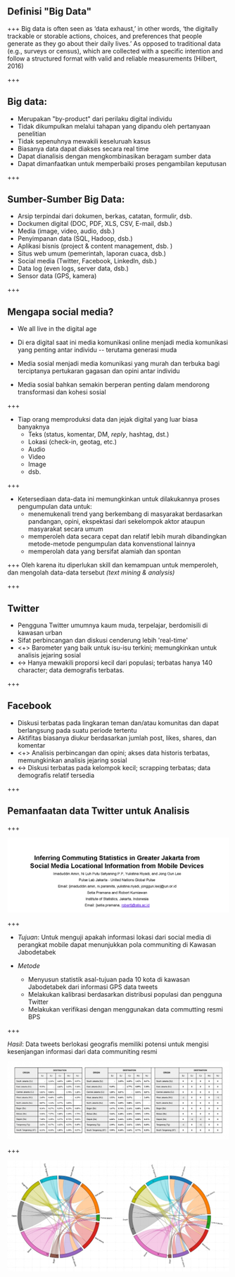 ## Definisi "Big Data"

+++
Big data is often seen as ‘data exhaust,’ in other words, ‘the digitally trackable or storable actions, choices, and preferences that people generate as they go about their daily lives.’ As opposed to traditional data (e.g., surveys or census), which are collected with a specific intention and follow a structured format with valid and reliable measurements (Hilbert, 2016)

+++
## Big data:
- Merupakan "by-product" dari perilaku digital individu
- Tidak dikumpulkan melalui tahapan yang dipandu oleh pertanyaan penelitian
- Tidak sepenuhnya mewakili keseluruah kasus
- Biasanya data dapat diakses secara real time
- Dapat dianalisis dengan mengkombinasikan beragam sumber data
- Dapat dimanfaatkan untuk memperbaiki proses pengambilan keputusan

+++
## Sumber-Sumber Big Data:
- Arsip terpindai dari dokumen, berkas, catatan, formulir, dsb.
- Dockumen digital (DOC, PDF, XLS, CSV, E-mail, dsb.)
- Media (image, video, audio, dsb.)
- Penyimpanan data (SQL, Hadoop, dsb.)
- Aplikasi bisnis (project & content management, dsb. )
- Situs web umum (pemerintah, laporan cuaca, dsb.)
- Social media (Twitter, Facebook, LinkedIn, dsb.)
- Data log (even logs, server data, dsb.)
- Sensor data (GPS, kamera)

+++
## Mengapa social media?

- We all live in the digital age

- Di era digital saat ini media komunikasi online menjadi media komunikasi yang penting antar individu -- terutama generasi muda

- Media sosial menjadi media komunikasi yang murah dan terbuka bagi terciptanya pertukaran gagasan dan opini antar individu

- Media sosial bahkan semakin berperan penting dalam mendorong transformasi dan kohesi sosial

+++

- Tiap orang memproduksi data dan jejak digital yang luar biasa banyaknya
    - Teks (status, komentar, DM, _reply_, hashtag, dst.)
    - Lokasi (check-in, geotag, etc.)
    - Audio
    - Video
    - Image
    - dsb.

+++
- Ketersediaan data-data ini memungkinkan untuk dilakukannya proses pengumpulan data untuk:
    - menemukenali trend yang berkembang di masyarakat berdasarkan pandangan, opini, ekspektasi dari sekelompok aktor ataupun masyarakat secara umum
    - memperoleh data secara cepat dan relatif lebih murah dibandingkan metode-metode pengumpulan data konvenstional lainnya
    - memperolah data yang bersifat alamiah dan spontan

+++
Oleh karena itu diperlukan skill dan kemampuan untuk memperoleh, dan mengolah data-data tersebut _(text mining & analysis)_

+++
## Twitter
- Pengguna Twitter umumnya kaum muda, terpelajar, berdomisili di kawasan urban
- Sifat perbincangan dan diskusi cenderung lebih 'real-time'
- <+> Barometer yang baik untuk isu-isu terkini; memungkinkan untuk analisis jejaring sosial
- <-> Hanya mewakili proporsi kecil dari populasi; terbatas hanya 140 character; data demografis terbatas.

+++
## Facebook
- Diskusi terbatas pada lingkaran teman dan/atau komunitas dan dapat berlangsung pada suatu periode tertentu
- Aktifitas biasanya diukur berdasarkan jumlah post, likes, shares, dan komentar
- <+> Analisis perbincangan dan opini; akses data historis terbatas, memungkinkan analisis jejaring sosial
- <-> Diskusi terbatas pada kelompok kecil; scrapping terbatas; data demografis relatif tersedia

+++
## Pemanfaatan data Twitter untuk Analisis

+++

![Figure_pulselab](assets/img/Figure.pulselab.png)

+++
- *Tujuan*: Untuk menguji apakah informasi lokasi dari social media di perangkat mobile dapat menunjukkan pola communiting di Kawasan Jabodetabek

- *Metode*
    - Menyusun statistik asal-tujuan pada 10 kota di kawasan Jabodetabek dari informasi GPS data tweets
    - Melakukan kalibrasi berdasarkan distribusi populasi dan pengguna Twitter
    - Melakukan verifikasi dengan menggunakan data commutting resmi BPS

+++

*Hasil*: Data tweets berlokasi geografis memiliki potensi untuk mengisi kesenjangan informasi dari data communiting resmi

![Table](assets/img/table_pulselab.jpg)

+++

![Chord_diagram](assets/img/Chord_diagram2.jpg)
